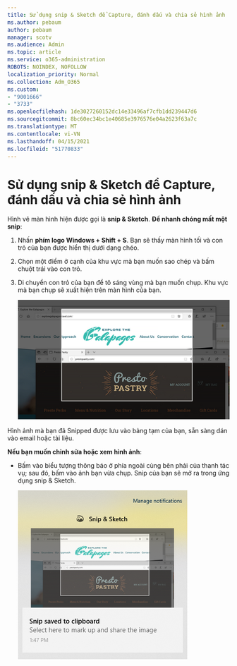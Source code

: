 ```yaml
---
title: Sử dụng snip & Sketch để Capture, đánh dấu và chia sẻ hình ảnh
ms.author: pebaum
author: pebaum
manager: scotv
ms.audience: Admin
ms.topic: article
ms.service: o365-administration
ROBOTS: NOINDEX, NOFOLLOW
localization_priority: Normal
ms.collection: Adm_O365
ms.custom:
- "9001666"
- "3733"
ms.openlocfilehash: 1de3027260152dc14e33496af7cfb1dd239447d6
ms.sourcegitcommit: 8bc60ec34bc1e40685e3976576e04a2623f63a7c
ms.translationtype: MT
ms.contentlocale: vi-VN
ms.lasthandoff: 04/15/2021
ms.locfileid: "51770833"
---
```

# <a name="use-snip--sketch-to-capture-mark-up-and-share-images"></a>Sử dụng snip & Sketch để Capture, đánh dấu và chia sẻ hình ảnh

Hình vẽ màn hình hiện được gọi là **snip & Sketch**. **Để nhanh chóng mất một snip**:

1. Nhấn **phím logo Windows + Shift + S**. Bạn sẽ thấy màn hình tối và con trỏ của bạn được hiển thị dưới dạng chéo. 

2. Chọn một điểm ở cạnh của khu vực mà bạn muốn sao chép và bấm chuột trái vào con trỏ. 

3. Di chuyển con trỏ của bạn để tô sáng vùng mà bạn muốn chụp. Khu vực mà bạn chụp sẽ xuất hiện trên màn hình của bạn.

   ![ảnh các lựa chọn được tô sáng](media/snipone.png)

Hình ảnh mà bạn đã Snipped được lưu vào bảng tạm của bạn, sẵn sàng dán vào email hoặc tài liệu. 

**Nếu bạn muốn chỉnh sửa hoặc xem hình ảnh**: 

- Bấm vào biểu tượng thông báo ở phía ngoài cùng bên phải của thanh tác vụ; sau đó, bấm vào ảnh bạn vừa chụp. Snip của bạn sẽ mở ra trong ứng dụng snip & Sketch.

   ![ảnh hình ảnh hiển thị trong ứng dụng Snipping](media/sniptwo.png)
